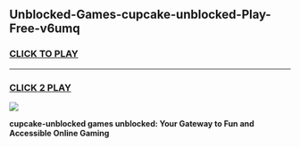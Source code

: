 
## Unblocked-Games-cupcake-unblocked-Play-Free-v6umq
<h3>
<a href="https://premium76.site?title=cupcake-unblocked&ref=18A1">CLICK TO PLAY</a></h3>
<hr>

<h3>
<a href="https://premium76.site?title=cupcake-unblocked&ref=18A1">CLICK 2 PLAY</a>
  
</h3>

<a href="https://premium76.site?title=cupcake-unblocked&ref=18A1"><img src="https://clearcache.store/games.png"></a>


**cupcake-unblocked games unblocked: Your Gateway to Fun and Accessible Online Gaming**

